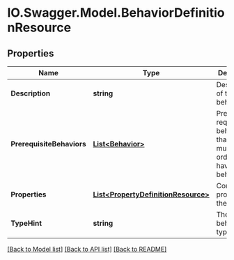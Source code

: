 # IO.Swagger.Model.BehaviorDefinitionResource
## Properties

Name | Type | Description | Notes
------------ | ------------- | ------------- | -------------
**Description** | **string** | Description of the behavior | [optional] 
**PrerequisiteBehaviors** | [**List&lt;Behavior&gt;**](Behavior.md) | Pre-requisite behaviors that an item must have in order to also have this behavior | [optional] 
**Properties** | [**List&lt;PropertyDefinitionResource&gt;**](PropertyDefinitionResource.md) | Configurable properties of the behavior | 
**TypeHint** | **string** | The behavior type | 

[[Back to Model list]](../README.md#documentation-for-models) [[Back to API list]](../README.md#documentation-for-api-endpoints) [[Back to README]](../README.md)

